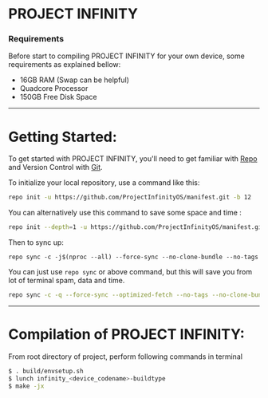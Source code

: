 PROJECT INFINITY
===========


### Requirements
Before start to compiling PROJECT INFINITY for your own device, some requirements as explained bellow:
- 16GB RAM (Swap can be helpful)
- Quadcore Processor
- 150GB Free Disk Space

---------------------------------------------------------------------------------------

 Getting Started:
 ==============

To get started with PROJECT INFINITY, you'll need to get familiar with [Repo](https://source.android.com/source/using-repo.html) and Version Control with [Git](https://source.android.com/source/version-control.html).

To initialize your local repository, use a command like this:

```bash
repo init -u https://github.com/ProjectInfinityOS/manifest.git -b 12

```
You can alternatively use this command to save some space and time :

```bash
repo init --depth=1 -u https://github.com/ProjectInfinityOS/manifest.git -b 12

```

Then to sync up:

```
repo sync -c -j$(nproc --all) --force-sync --no-clone-bundle --no-tags
```
You can just use `repo sync` or above command, but this will save you from lot of terminal spam, data and time.
```bash
repo sync -c -q --force-sync --optimized-fetch --no-tags --no-clone-bundle --prune -j$(nproc --all)
```
---------------------------------------------------------------------------------------
 Compilation of  PROJECT INFINITY:
 ==================

From root directory of project, perform following commands in terminal

```bash
$ . build/envsetup.sh
$ lunch infinity_<device_codename>-buildtype
$ make -jx
```